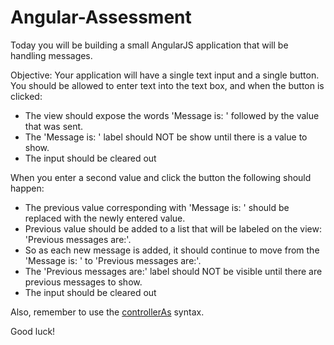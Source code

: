 # Angular-Assessment

Today you will be building a small AngularJS application that will be handling messages.

Objective: Your application will have a single text input and a single button. You should be allowed to enter text into the text box, and when the button is clicked:
* The view should expose the words 'Message is: ' followed by the value that was sent. 
* The 'Message is: ' label should NOT be show until there is a value to show. 
* The input should be cleared out

When you enter a second value and click the button the following should happen:
* The previous value corresponding with 'Message is: ' should be replaced with the newly entered value. 
* Previous value should be added to a list that will be labeled on the view: 'Previous messages are:'. 
* So as each new message is added, it should continue to move from the 'Message is: ' to 'Previous messages are:'. 
* The 'Previous messages are:' label should NOT be visible until there are previous messages to show.
* The input should be cleared out

Also, remember to use the [controllerAs](https://docs.angularjs.org/api/ng/directive/ngController) syntax. 

Good luck!
